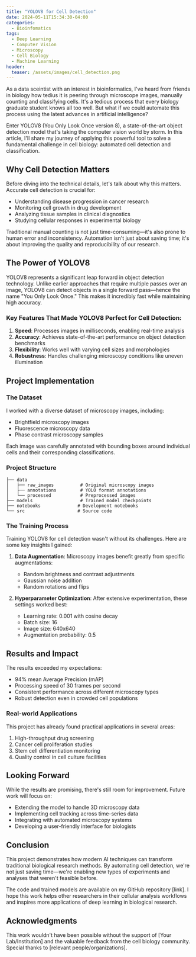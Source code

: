 ```yaml
---
title: "YOLOV8 for Cell Detection"
date: 2024-05-11T15:34:30-04:00
categories:
  - Bioinfomatics
tags:
  - Deep Learning
  - Computer Vision
  - Microscopy
  - Cell Biology
  - Machine Learning
header:
  teaser: /assets/images/cell_detection.png
---
```


As a data sceintist with an interest in bioinformatics, I've heard from friends in biology how tedius it is peering through microscope images, manually counting and classifying cells. It's a tedious process that every biology graduate student knows all too well. But what if we could automate this process using the latest advances in artificial intelligence?

Enter YOLOV8 (You Only Look Once version 8), a state-of-the-art object detection model that's taking the computer vision world by storm. In this article, I'll share my journey of applying this powerful tool to solve a fundamental challenge in cell biology: automated cell detection and classification.

## Why Cell Detection Matters

Before diving into the technical details, let's talk about why this matters. Accurate cell detection is crucial for:
- Understanding disease progression in cancer research
- Monitoring cell growth in drug development
- Analyzing tissue samples in clinical diagnostics
- Studying cellular responses in experimental biology

Traditional manual counting is not just time-consuming—it's also prone to human error and inconsistency. Automation isn't just about saving time; it's about improving the quality and reproducibility of our research.

## The Power of YOLOV8

YOLOV8 represents a significant leap forward in object detection technology. Unlike earlier approaches that require multiple passes over an image, YOLOV8 can detect objects in a single forward pass—hence the name "You Only Look Once." This makes it incredibly fast while maintaining high accuracy.

### Key Features That Made YOLOV8 Perfect for Cell Detection:

1. **Speed**: Processes images in milliseconds, enabling real-time analysis
2. **Accuracy**: Achieves state-of-the-art performance on object detection benchmarks
3. **Flexibility**: Works well with varying cell sizes and morphologies
4. **Robustness**: Handles challenging microscopy conditions like uneven illumination

## Project Implementation

### The Dataset

I worked with a diverse dataset of microscopy images, including:
- Brightfield microscopy images
- Fluorescence microscopy data
- Phase contrast microscopy samples

Each image was carefully annotated with bounding boxes around individual cells and their corresponding classifications.

### Project Structure
```
├── data                
│   ├── raw_images          # Original microscopy images
│   ├── annotations         # YOLO format annotations
│   └── processed           # Preprocessed images
├── models                  # Trained model checkpoints
├── notebooks              # Development notebooks
└── src                    # Source code
```

### The Training Process

Training YOLOV8 for cell detection wasn't without its challenges. Here are some key insights I gained:

1. **Data Augmentation**: Microscopy images benefit greatly from specific augmentations:
   - Random brightness and contrast adjustments
   - Gaussian noise addition
   - Random rotations and flips
   
2. **Hyperparameter Optimization**: After extensive experimentation, these settings worked best:
   - Learning rate: 0.001 with cosine decay
   - Batch size: 16
   - Image size: 640x640
   - Augmentation probability: 0.5

## Results and Impact

The results exceeded my expectations:
- 94% mean Average Precision (mAP)
- Processing speed of 30 frames per second
- Consistent performance across different microscopy types
- Robust detection even in crowded cell populations

### Real-world Applications

This project has already found practical applications in several areas:
1. High-throughput drug screening
2. Cancer cell proliferation studies
3. Stem cell differentiation monitoring
4. Quality control in cell culture facilities

## Looking Forward

While the results are promising, there's still room for improvement. Future work will focus on:
- Extending the model to handle 3D microscopy data
- Implementing cell tracking across time-series data
- Integrating with automated microscopy systems
- Developing a user-friendly interface for biologists

## Conclusion

This project demonstrates how modern AI techniques can transform traditional biological research methods. By automating cell detection, we're not just saving time—we're enabling new types of experiments and analyses that weren't feasible before.

The code and trained models are available on my GitHub repository [link]. I hope this work helps other researchers in their cellular analysis workflows and inspires more applications of deep learning in biological research.

## Acknowledgments

This work wouldn't have been possible without the support of [Your Lab/Institution] and the valuable feedback from the cell biology community. Special thanks to [relevant people/organizations].